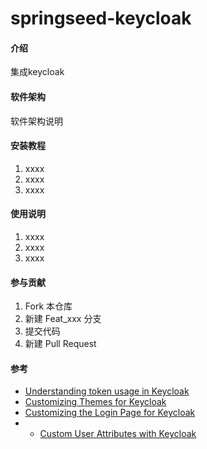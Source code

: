 # springseed-keycloak

#### 介绍
集成keycloak

#### 软件架构
软件架构说明


#### 安装教程

1.  xxxx
2.  xxxx
3.  xxxx

#### 使用说明

1.  xxxx
2.  xxxx
3.  xxxx

#### 参与贡献

1.  Fork 本仓库
2.  新建 Feat_xxx 分支
3.  提交代码
4.  新建 Pull Request


#### 参考

- [Understanding token usage in Keycloak](https://www.janua.fr/understanding-token-usage-in-keycloak/#:~:text=Offline%20tokens%20can%20have%20very%20long%20living%20period,the%20offline%20token%20for%20a%20refresh%20token%20action.)
- [Customizing Themes for Keycloak](https://www.baeldung.com/spring-keycloak-custom-themes)
- [Customizing the Login Page for Keycloak](https://www.baeldung.com/keycloak-custom-login-page)
- - [Custom User Attributes with Keycloak](https://www.baeldung.com/keycloak-custom-user-attributes)
